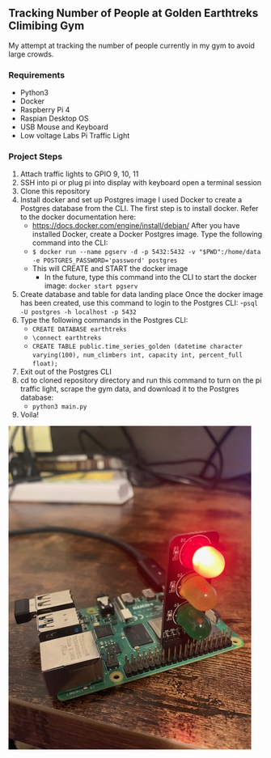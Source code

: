 ## Tracking Number of People at Golden Earthtreks Climibing Gym
My attempt at tracking the number of people currently in my gym to avoid large crowds.

### Requirements
  - Python3 
  - Docker
  - Raspberry Pi 4
  - Raspian Desktop OS
  - USB Mouse and Keyboard  
  - Low voltage Labs Pi Traffic Light 

### Project Steps
1. Attach traffic lights to GPIO 9, 10, 11
2. SSH into pi or plug pi into display with keyboard open a terminal session
3. Clone this repository 
4. Install docker and set up Postgres image
I used Docker to create a Postgres database from the CLI. The first step is to install docker. Refer to the docker documentation here: 
    - https://docs.docker.com/engine/install/debian/
After you have installed Docker, create a Docker Postgres image. Type the following command into the CLI: 
    - `$ docker run --name pgserv -d -p 5432:5432 -v "$PWD":/home/data -e POSTGRES_PASSWORD='password' postgres`
    - This will CREATE and START the docker image 
      - In the future, type this command into the CLI to start the docker image: `docker start pgserv`
5. Create database and table for data landing place
Once the docker image has been created, use this command to login to the Postgres CLI: 
    -`psql -U postgres -h localhost -p 5432`
6. Type the following commands in the Postgres CLI: 
    - `CREATE DATABASE earthtreks`
    - `\connect earthtreks`
    - `CREATE TABLE public.time_series_golden (datetime character varying(100), num_climbers int, capacity int, percent_full float);`
7. Exit out of the Postgres CLI 
8. cd to cloned repository directory and run this command to turn on the pi traffic light, scrape the gym data, and download it to the Postgres database: 
    - `python3 main.py`
9. Voila!


![rasp pi lit](https://github.com/jsilber17/covid-gym-tracker/blob/master/rasp_pi_lit.jpg?raw=true)

